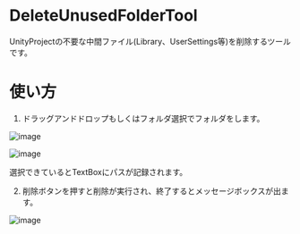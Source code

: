 # DeleteUnusedFolderTool
UnityProjectの不要な中間ファイル(Library、UserSettings等)を削除するツールです。

# 使い方
1. ドラッグアンドドロップもしくはフォルダ選択でフォルダをします。

![image](https://github.com/user-attachments/assets/6b0dc528-4a64-4f49-9094-3ac471f77e26)

![image](https://github.com/user-attachments/assets/1c182b3c-e368-44ca-8d4c-4831bd6b9bd6)

選択できているとTextBoxにパスが記録されます。

2. 削除ボタンを押すと削除が実行され、終了するとメッセージボックスが出ます。

![image](https://github.com/user-attachments/assets/3d24b448-65ef-4ae0-a4e9-6daf147f1d3e)
